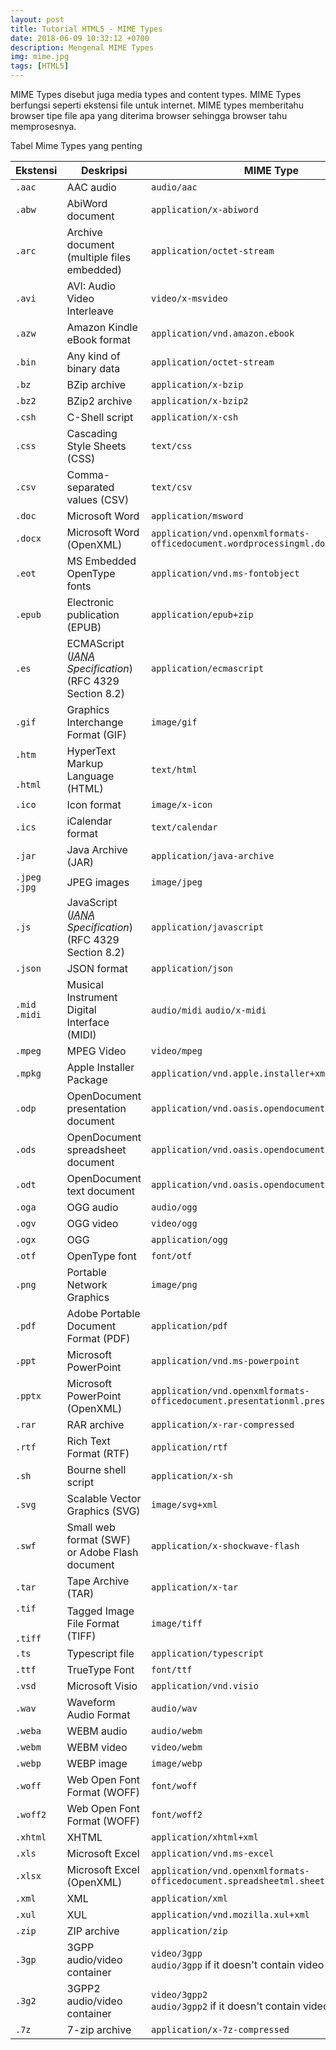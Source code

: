```yaml
---
layout: post
title: Tutorial HTML5 - MIME Types
date: 2018-06-09 10:32:12 +0700
description: Mengenal MIME Types
img: mime.jpg
tags: [HTML5]
---
```

MIME Types disebut juga media types and content types. MIME Types berfungsi seperti ekstensi file untuk internet. MIME types memberitahu browser tipe file apa yang diterima browser sehingga browser tahu memprosesnya.

Tabel Mime Types yang penting

<table class="table">
 <thead>
  <tr>
   <th>Ekstensi</th>
   <th>Deskripsi</th>
   <th>MIME Type</th>
  </tr>
 </thead>
 <tbody>
  <tr>
   <td><code>.aac</code></td>
   <td>AAC audio</td>
   <td><code>audio/aac</code></td>
  </tr>
  <tr>
   <td><code>.abw</code></td>
   <td>AbiWord document</td>
   <td><code>application/x-abiword</code></td>
  </tr>
  <tr>
   <td><code>.arc</code></td>
   <td>Archive document (multiple files embedded)</td>
   <td><code>application/octet-stream</code></td>
  </tr>
  <tr>
   <td><code>.avi</code></td>
   <td>AVI: Audio Video Interleave</td>
   <td><code>video/x-msvideo</code></td>
  </tr>
  <tr>
   <td><code>.azw</code></td>
   <td>Amazon Kindle eBook format</td>
   <td><code>application/vnd.amazon.ebook</code></td>
  </tr>
  <tr>
   <td><code>.bin</code></td>
   <td>Any kind of binary data</td>
   <td><code>application/octet-stream</code></td>
  </tr>
  <tr>
   <td><code>.bz</code></td>
   <td>BZip archive</td>
   <td><code>application/x-bzip</code></td>
  </tr>
  <tr>
   <td><code>.bz2</code></td>
   <td>BZip2 archive</td>
   <td><code>application/x-bzip2</code></td>
  </tr>
  <tr>
   <td><code>.csh</code></td>
   <td>C-Shell script</td>
   <td><code>application/x-csh</code></td>
  </tr>
  <tr>
   <td><code>.css</code></td>
   <td>Cascading Style Sheets (CSS)</td>
   <td><code>text/css</code></td>
  </tr>
  <tr>
   <td><code>.csv</code></td>
   <td>Comma-separated values (CSV)</td>
   <td><code>text/csv</code></td>
  </tr>
  <tr>
   <td><code>.doc</code></td>
   <td>Microsoft Word</td>
   <td><code>application/msword</code></td>
  </tr>
  <tr>
   <td><code>.docx</code></td>
   <td>Microsoft Word (OpenXML)</td>
   <td><code>application/vnd.openxmlformats-officedocument.wordprocessingml.document</code></td>
  </tr>
  <tr>
   <td><code>.eot</code></td>
   <td>MS Embedded OpenType fonts</td>
   <td><code>application/vnd.ms-fontobject</code></td>
  </tr>
  <tr>
   <td><code>.epub</code></td>
   <td>Electronic publication (EPUB)</td>
   <td><code>application/epub+zip</code></td>
  </tr>
  <tr>
   <td><code>.es</code></td>
   <td>ECMAScript (<em><abbr title="Internet Assigned Numbers Authority">IANA</abbr> Specification</em>) (RFC 4329 Section 8.2)</td>
   <td><code>application/ecmascript</code></td>
  </tr>
  <tr>
   <td><code>.gif</code></td>
   <td>Graphics Interchange Format (GIF)</td>
   <td><code>image/gif</code></td>
  </tr>
  <tr>
   <td><code>.htm<br>
    .html</code></td>
   <td>HyperText Markup Language (HTML)</td>
   <td><code>text/html</code></td>
  </tr>
  <tr>
   <td><code>.ico</code></td>
   <td>Icon format</td>
   <td><code>image/x-icon</code></td>
  </tr>
  <tr>
   <td><code>.ics</code></td>
   <td>iCalendar format</td>
   <td><code>text/calendar</code></td>
  </tr>
  <tr>
   <td><code>.jar</code></td>
   <td>Java Archive (JAR)</td>
   <td><code>application/java-archive</code></td>
  </tr>
  <tr>
   <td><code>.jpeg</code><br>
    <code>.jpg</code></td>
   <td>JPEG images</td>
   <td><code>image/jpeg</code></td>
  </tr>
  <tr>
   <td><code>.js</code></td>
   <td>JavaScript (<em><abbr title="Internet Assigned Numbers Authority">IANA</abbr> Specification</em>) (RFC 4329 Section 8.2)</td>
   <td><code>application/javascript</code></td>
  </tr>
  <tr>
   <td><code>.json</code></td>
   <td>JSON format</td>
   <td><code>application/json</code></td>
  </tr>
  <tr>
   <td><code>.mid</code><br>
    <code>.midi</code></td>
   <td>Musical Instrument Digital Interface (MIDI)</td>
   <td><code>audio/midi</code> <code>audio/x-midi</code></td>
  </tr>
  <tr>
   <td><code>.mpeg</code></td>
   <td>MPEG Video</td>
   <td><code>video/mpeg</code></td>
  </tr>
  <tr>
   <td><code>.mpkg</code></td>
   <td>Apple Installer Package</td>
   <td><code>application/vnd.apple.installer+xml</code></td>
  </tr>
  <tr>
   <td><code>.odp</code></td>
   <td>OpenDocument presentation document</td>
   <td><code>application/vnd.oasis.opendocument.presentation</code></td>
  </tr>
  <tr>
   <td><code>.ods</code></td>
   <td>OpenDocument spreadsheet document</td>
   <td><code>application/vnd.oasis.opendocument.spreadsheet</code></td>
  </tr>
  <tr>
   <td><code>.odt</code></td>
   <td>OpenDocument text document</td>
   <td><code>application/vnd.oasis.opendocument.text</code></td>
  </tr>
  <tr>
   <td><code>.oga</code></td>
   <td>OGG audio</td>
   <td><code>audio/ogg</code></td>
  </tr>
  <tr>
   <td><code>.ogv</code></td>
   <td>OGG video</td>
   <td><code>video/ogg</code></td>
  </tr>
  <tr>
   <td><code>.ogx</code></td>
   <td>OGG</td>
   <td><code>application/ogg</code></td>
  </tr>
  <tr>
   <td><code>.otf</code></td>
   <td>OpenType font</td>
   <td><code>font/otf</code></td>
  </tr>
  <tr>
   <td><code>.png</code></td>
   <td>Portable Network Graphics</td>
   <td><code>image/png</code></td>
  </tr>
  <tr>
   <td><code>.pdf</code></td>
   <td>Adobe Portable Document Format (PDF)</td>
   <td><code>application/pdf</code></td>
  </tr>
  <tr>
   <td><code>.ppt</code></td>
   <td>Microsoft PowerPoint</td>
   <td><code>application/vnd.ms-powerpoint</code></td>
  </tr>
  <tr>
   <td><code>.pptx</code></td>
   <td>Microsoft PowerPoint (OpenXML)</td>
   <td><code>application/vnd.openxmlformats-officedocument.presentationml.presentation</code></td>
  </tr>
  <tr>
   <td><code>.rar</code></td>
   <td>RAR archive</td>
   <td><code>application/x-rar-compressed</code></td>
  </tr>
  <tr>
   <td><code>.rtf</code></td>
   <td>Rich Text Format (RTF)</td>
   <td><code>application/rtf</code></td>
  </tr>
  <tr>
   <td><code>.sh</code></td>
   <td>Bourne shell script</td>
   <td><code>application/x-sh</code></td>
  </tr>
  <tr>
   <td><code>.svg</code></td>
   <td>Scalable Vector Graphics (SVG)</td>
   <td><code>image/svg+xml</code></td>
  </tr>
  <tr>
   <td><code>.swf</code></td>
   <td>Small web format (SWF) or Adobe Flash document</td>
   <td><code>application/x-shockwave-flash</code></td>
  </tr>
  <tr>
   <td><code>.tar</code></td>
   <td>Tape Archive (TAR)</td>
   <td><code>application/x-tar</code></td>
  </tr>
  <tr>
   <td><code>.tif<br>
    .tiff</code></td>
   <td>Tagged Image File Format (TIFF)</td>
   <td><code>image/tiff</code></td>
  </tr>
  <tr>
   <td><code>.ts</code></td>
   <td>Typescript file</td>
   <td><code>application/typescript</code></td>
  </tr>
  <tr>
   <td><code>.ttf</code></td>
   <td>TrueType Font</td>
   <td><code>font/ttf</code></td>
  </tr>
  <tr>
   <td><code>.vsd</code></td>
   <td>Microsoft Visio</td>
   <td><code>application/vnd.visio</code></td>
  </tr>
  <tr>
   <td><code>.wav</code></td>
   <td>Waveform Audio Format</td>
   <td><code>audio/wav</code></td>
  </tr>
  <tr>
   <td><code>.weba</code></td>
   <td>WEBM audio</td>
   <td><code>audio/webm</code></td>
  </tr>
  <tr>
   <td><code>.webm</code></td>
   <td>WEBM video</td>
   <td><code>video/webm</code></td>
  </tr>
  <tr>
   <td><code>.webp</code></td>
   <td>WEBP image</td>
   <td><code>image/webp</code></td>
  </tr>
  <tr>
   <td><code>.woff</code></td>
   <td>Web Open Font Format (WOFF)</td>
   <td><code>font/woff</code></td>
  </tr>
  <tr>
   <td><code>.woff2</code></td>
   <td>Web Open Font Format (WOFF)</td>
   <td><code>font/woff2</code></td>
  </tr>
  <tr>
   <td><code>.xhtml</code></td>
   <td>XHTML</td>
   <td><code>application/xhtml+xml</code></td>
  </tr>
  <tr>
   <td><code>.xls</code></td>
   <td>Microsoft Excel</td>
   <td><code>application/vnd.ms-excel</code></td>
  </tr>
  <tr>
   <td><code>.xlsx</code></td>
   <td>Microsoft Excel (OpenXML)</td>
   <td><code>application/vnd.openxmlformats-officedocument.spreadsheetml.sheet</code></td>
  </tr>
  <tr>
   <td><code>.xml</code></td>
   <td>XML</td>
   <td><code>application/xml</code></td>
  </tr>
  <tr>
   <td><code>.xul</code></td>
   <td>XUL</td>
   <td><code>application/vnd.mozilla.xul+xml</code></td>
  </tr>
  <tr>
   <td><code>.zip</code></td>
   <td>ZIP archive</td>
   <td><code>application/zip</code></td>
  </tr>
  <tr>
   <td><code>.3gp</code></td>
   <td>3GPP audio/video container</td>
   <td><code>video/3gpp</code><br>
    <code>audio/3gpp</code> if it doesn't contain video</td>
  </tr>
  <tr>
   <td><code>.3g2</code></td>
   <td>3GPP2 audio/video container</td>
   <td><code>video/3gpp2</code><br>
    <code>audio/3gpp2</code> if it doesn't contain video</td>
  </tr>
  <tr>
   <td><code>.7z</code></td>
   <td>7-zip archive</td>
   <td><code>application/x-7z-compressed</code></td>
  </tr>
 </tbody>
</table>